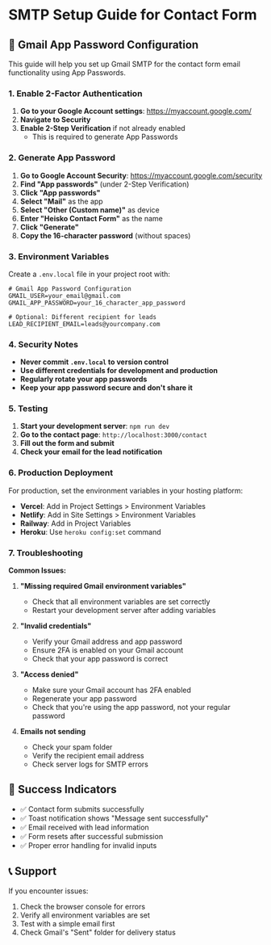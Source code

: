 # SMTP Setup Guide for Contact Form

## 📧 Gmail App Password Configuration

This guide will help you set up Gmail SMTP for the contact form email functionality using App Passwords.

### 1. Enable 2-Factor Authentication

1. **Go to your Google Account settings**: https://myaccount.google.com/
2. **Navigate to Security**
3. **Enable 2-Step Verification** if not already enabled
   - This is required to generate App Passwords

### 2. Generate App Password

1. **Go to Google Account Security**: https://myaccount.google.com/security
2. **Find "App passwords"** (under 2-Step Verification)
3. **Click "App passwords"**
4. **Select "Mail"** as the app
5. **Select "Other (Custom name)"** as device
6. **Enter "Heisko Contact Form"** as the name
7. **Click "Generate"**
8. **Copy the 16-character password** (without spaces)

### 3. Environment Variables

Create a `.env.local` file in your project root with:

```env
# Gmail App Password Configuration
GMAIL_USER=your_email@gmail.com
GMAIL_APP_PASSWORD=your_16_character_app_password

# Optional: Different recipient for leads
LEAD_RECIPIENT_EMAIL=leads@yourcompany.com
```

### 4. Security Notes

- **Never commit `.env.local` to version control**
- **Use different credentials for development and production**
- **Regularly rotate your app passwords**
- **Keep your app password secure and don't share it**

### 5. Testing

1. **Start your development server**: `npm run dev`
2. **Go to the contact page**: `http://localhost:3000/contact`
3. **Fill out the form and submit**
4. **Check your email for the lead notification**

### 6. Production Deployment

For production, set the environment variables in your hosting platform:

- **Vercel**: Add in Project Settings > Environment Variables
- **Netlify**: Add in Site Settings > Environment Variables
- **Railway**: Add in Project Variables
- **Heroku**: Use `heroku config:set` command

### 7. Troubleshooting

**Common Issues:**

1. **"Missing required Gmail environment variables"**
   - Check that all environment variables are set correctly
   - Restart your development server after adding variables

2. **"Invalid credentials"**
   - Verify your Gmail address and app password
   - Ensure 2FA is enabled on your Gmail account
   - Check that your app password is correct

3. **"Access denied"**
   - Make sure your Gmail account has 2FA enabled
   - Regenerate your app password
   - Check that you're using the app password, not your regular password

4. **Emails not sending**
   - Check your spam folder
   - Verify the recipient email address
   - Check server logs for SMTP errors

## 🎯 Success Indicators

- ✅ Contact form submits successfully
- ✅ Toast notification shows "Message sent successfully"
- ✅ Email received with lead information
- ✅ Form resets after successful submission
- ✅ Proper error handling for invalid inputs

## 📞 Support

If you encounter issues:
1. Check the browser console for errors
2. Verify all environment variables are set
3. Test with a simple email first
4. Check Gmail's "Sent" folder for delivery status
